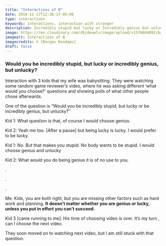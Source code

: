 ```yaml
---
title: "Interactions of B"
date: 2019-12-17T12:36:17-05:00
type: interactions
keywords: interactions, interaction with stranger
description: Incredibly stupid but lucky or Incredibly genius but unlucky?
image: https://res.cloudinary.com/dkjdeuwlv/image/upload/v1576604092/bargavkondapu.com/genius-vs-lucky.png
imagealt: Interactions of B
imagecredits: © [Bargav Kondapu]
draft: false
---
```

[comment]: # (Interactions with strangers )

### Would you be incredibly stupid, but lucky or incredibly genius, but unlucky?

Interaction with 3 kids that my wife was babysitting. They were watching some random game reviewer’s video, where he was asking different ‘what would you choose?’ questions and showing polls of what other people chose afterwards.

One of the question is “Would you be incredibly stupid, but lucky or be incredibly genius, but unlucky?”

Kid 1: What question is that, of course I would choose genius.

Kid 2: Yeah me too. [After a pause] but being lucky is lucky. I would prefer to be lucky.

Kid 1: No. But that makes you stupid. No body wants to be stupid. I would choose genius and unlucky

Kid 2: What would you do being genius it is of no use to you.

.

.

.

Me: Kids, you are both right, but you are missing other factors such as hard work and planning. **It doesn’t matter whether you are genius or lucky, unless you put in effort you can’t succeed.**

Kid 3 [came running to me]: His time of choosing video is over. It’s my turn , can I choose the next video.  


They soon moved on to watching next video, but I am still stuck with that question.
